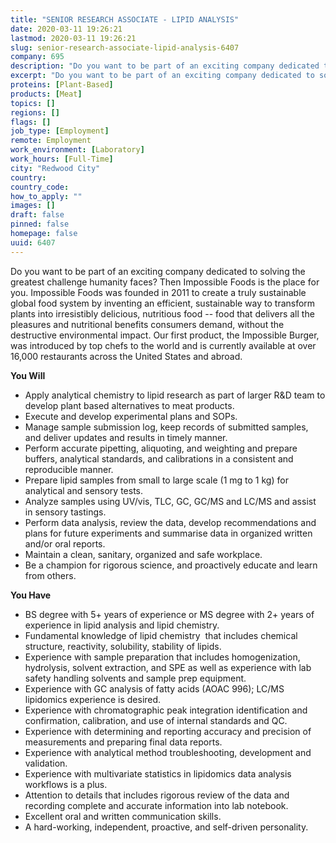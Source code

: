 ```yaml
---
title: "SENIOR RESEARCH ASSOCIATE - LIPID ANALYSIS"
date: 2020-03-11 19:26:21
lastmod: 2020-03-11 19:26:21
slug: senior-research-associate-lipid-analysis-6407
company: 695
description: "Do you want to be part of an exciting company dedicated to solving the greatest challenge humanity faces? Then Impossible Foods is the place for you. Impossible Foods was founded in 2011 to create a truly sustainable global food system by inventing an efficient, sustainable way to transform plants into irresistibly delicious, nutritious food -- food that delivers all the pleasures and nutritional benefits consumers demand, without the destructive environmental impact."
excerpt: "Do you want to be part of an exciting company dedicated to solving the greatest challenge humanity faces? Then Impossible Foods is the place for you. Impossible Foods was founded in 2011 to create a truly sustainable global food system by inventing an efficient, sustainable way to transform plants into irresistibly delicious, nutritious food -- food that delivers all the pleasures and nutritional benefits consumers demand, without the destructive environmental impact."
proteins: [Plant-Based]
products: [Meat]
topics: []
regions: []
flags: []
job_type: [Employment]
remote: Employment
work_environment: [Laboratory]
work_hours: [Full-Time]
city: "Redwood City"
country: 
country_code: 
how_to_apply: ""
images: []
draft: false
pinned: false
homepage: false
uuid: 6407
---
```

<p>Do you want to be part of an exciting company dedicated to solving the greatest challenge humanity faces? Then Impossible Foods is the place for you. Impossible Foods was founded in 2011 to create a truly sustainable global food system by inventing an efficient, sustainable way to transform plants into irresistibly delicious, nutritious food -- food that delivers all the pleasures and nutritional benefits consumers demand, without the destructive environmental impact. Our first product, the Impossible Burger, was introduced by top chefs to the world and is currently available at over 16,000 restaurants across the United States and abroad.</p>
<p><strong>You Will</strong></p>
<ul>
<li>Apply analytical chemistry to lipid research as part of larger R&D team to develop plant based alternatives to meat products.</li>
<li>Execute and develop experimental plans and SOPs.</li>
<li>Manage sample submission log, keep records of submitted samples, and deliver updates and results in timely manner.</li>
<li>Perform accurate pipetting, aliquoting, and weighting and prepare buffers, analytical standards, and calibrations in a consistent and reproducible manner.</li>
<li>Prepare lipid samples from small to large scale (1 mg to 1 kg) for analytical and sensory tests.</li>
<li>Analyze samples using UV/vis, TLC, GC, GC/MS and LC/MS and assist in sensory tastings.</li>
<li>Perform data analysis, review the data, develop recommendations and plans for future experiments and summarise data in organized written and/or oral reports.</li>
<li>Maintain a clean, sanitary, organized and safe workplace.</li>
<li>Be a champion for rigorous science, and proactively educate and learn from others.</li>
</ul>
<p><strong>You Have</strong></p>
<ul>
<li>BS degree with 5+ years of experience or MS degree with 2+ years of experience in lipid analysis and lipid chemistry.</li>
<li>Fundamental knowledge of lipid chemistry  that includes chemical structure, reactivity, solubility, stability of lipids.</li>
<li>Experience with sample preparation that includes homogenization, hydrolysis, solvent extraction, and SPE as well as experience with lab safety handling solvents and sample prep equipment.</li>
<li>Experience with GC analysis of fatty acids (AOAC 996); LC/MS lipidomics experience is desired.</li>
<li>Experience with chromatographic peak integration identification and confirmation, calibration, and use of internal standards and QC.</li>
<li>Experience with determining and reporting accuracy and precision of measurements and preparing final data reports.</li>
<li>Experience with analytical method troubleshooting, development and validation.</li>
<li>Experience with multivariate statistics in lipidomics data analysis workflows is a plus.</li>
<li>Attention to details that includes rigorous review of the data and recording complete and accurate information into lab notebook.</li>
<li>Excellent oral and written communication skills.</li>
<li>A hard-working, independent, proactive, and self-driven personality.</li>
</ul>

